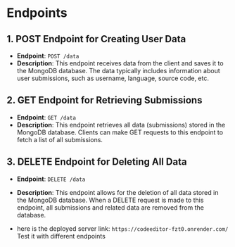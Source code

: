 # Endpoints

## 1. POST Endpoint for Creating User Data

- **Endpoint**: `POST /data`
- **Description**: This endpoint receives data from the client and saves it to the MongoDB database. The data typically includes information about user submissions, such as username, language, source code, etc.

## 2. GET Endpoint for Retrieving Submissions

- **Endpoint**: `GET /data`
- **Description**: This endpoint retrieves all data (submissions) stored in the MongoDB database. Clients can make GET requests to this endpoint to fetch a list of all submissions.

## 3. DELETE Endpoint for Deleting All Data

- **Endpoint**: `DELETE /data`
- **Description**: This endpoint allows for the deletion of all data stored in the MongoDB database. When a DELETE request is made to this endpoint, all submissions and related data are removed from the database.

- here is the deployed server link: `https://codeeditor-fzt0.onrender.com/`
  Test it with different endpoints
